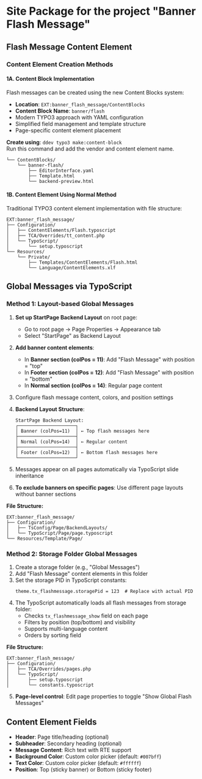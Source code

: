 # Site Package for the project "Banner Flash Message"

## Flash Message Content Element

### Content Element Creation Methods

#### 1A. Content Block Implementation
Flash messages can be created using the new Content Blocks system:
* **Location**: `EXT:banner_flash_message/ContentBlocks`
* **Content Block Name**: `banner/flash`
* Modern TYPO3 approach with YAML configuration
* Simplified field management and template structure
* Page-specific content element placement

**Create using**: `ddev typo3 make:content-block`  
Run this command and add the vendor and content element name.

```
└── ContentBlocks/
    └── banner-flash/
        ├── EditorInterface.yaml
        ├── Template.html
        └── backend-preview.html
```

#### 1B. Content Element Using Normal Method
Traditional TYPO3 content element implementation with file structure:

```
EXT:banner_flash_message/
├── Configuration/
│   ├── ContentElements/Flash.typoscript
│   ├── TCA/Overrides/tt_content.php
│   └── TypoScript/
│       └── setup.typoscript
└── Resources/
    └── Private/
        ├── Templates/ContentElements/Flash.html
        └── Language/ContentElements.xlf
```

## Global Messages via TypoScript

### Method 1: Layout-based Global Messages
1. **Set up StartPage Backend Layout** on root page:
   * Go to root page → Page Properties → Appearance tab
   * Select "StartPage" as Backend Layout

2. **Add banner content elements**:
   * In **Banner section (colPos = 11)**: Add "Flash Message" with position = "top"
   * In **Footer section (colPos = 12)**: Add "Flash Message" with position = "bottom"
   * In **Normal section (colPos = 14)**: Regular page content

3. Configure flash message content, colors, and position settings

4. **Backend Layout Structure**:
   ```
   StartPage Backend Layout:
   ┌─────────────────────┐
   │ Banner (colPos=11)  │ ← Top flash messages here
   ├─────────────────────┤
   │ Normal (colPos=14)  │ ← Regular content
   ├─────────────────────┤
   │ Footer (colPos=12)  │ ← Bottom flash messages here
   └─────────────────────┘
   ```

5. Messages appear on all pages automatically via TypoScript slide inheritance
6. **To exclude banners on specific pages**: Use different page layouts without banner sections

**File Structure:**
```
EXT:banner_flash_message/
├── Configuration/
│   ├── TsConfig/Page/BackendLayouts/
│   └── TypoScript/Page/page.typoscript
└── Resources/Template/Page/
```

### Method 2: Storage Folder Global Messages
1. Create a storage folder (e.g., "Global Messages")
2. Add "Flash Message" content elements in this folder
3. Set the storage PID in TypoScript constants:
   ```
   theme.tx_flashmessage.storagePid = 123  # Replace with actual PID
   ```
4. The TypoScript automatically loads all flash messages from storage folder:
   * Checks `tx_flashmessage_show` field on each page
   * Filters by position (top/bottom) and visibility
   * Supports multi-language content
   * Orders by sorting field

**File Structure:**
```
EXT:banner_flash_message/
├── Configuration/
│   ├── TCA/Overrides/pages.php
│   └── TypoScript/
│       ├── setup.typoscript
│       └── constants.typoscript
```

5. **Page-level control**: Edit page properties to toggle "Show Global Flash Messages"

## Content Element Fields
* **Header**: Page title/heading (optional)
* **Subheader**: Secondary heading (optional)
* **Message Content**: Rich text with RTE support
* **Background Color**: Custom color picker (default: `#007bff`)
* **Text Color**: Custom color picker (default: `#ffffff`)
* **Position**: Top (sticky banner) or Bottom (sticky footer)